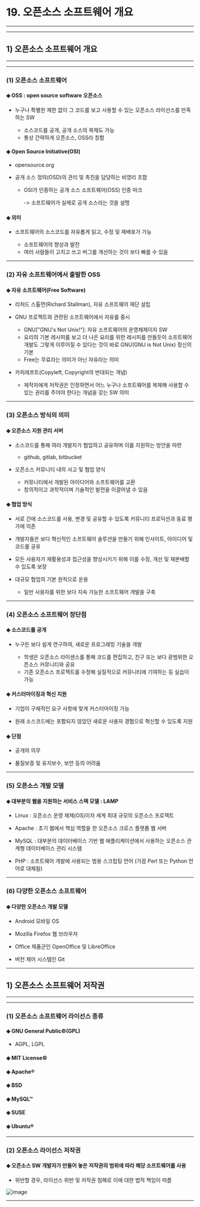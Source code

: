 # 19. 오픈소스 소프트웨어 개요
- - -
* * *
## 1) 오픈소스 소프트웨어 개요
- - -
* * *
### (1) 오픈소스 소프트웨어
#### ◈ OSS : open source software 오픈소스
  - 누구나 특별한 제한 없이 그 코드를 보고 사용할 수 있는 오픈소스 라이선스를 만족하는 SW

    - 소스코드를 공개, 공개 소스의 복제도 가능
    - 통상 간략하게 오픈소스, OSS라 칭함

#### ◈ Open Source Initiative(OSI)
  - opensource.org

  - 공개 소스 정의(OSD)의 관리 및 촉진을 담당하는 비영리 조합
    - OSI가 인증하는 공개 소스 소프트웨어(OSS) 인증 마크

      -> 소프트웨어가 실제로 공개 소스라는 것을 설명

#### ◈ 의미
  - 소프트웨어의 소스코드를 자유롭게 읽고, 수정 및 재배포가 가능

    - 소프트웨어의 향상과 발전
    - 여러 사람들이 고치고 쓰고 버그를 개선하는 것이 보다 빠를 수 있음
- - -
### (2) 자유 소프트웨어에서 출발한 OSS
#### ◈ 자유 소프트웨어(Free Software)
  - 리처드 스톨먼(Richard Stallman), 자유 소프트웨어 재단 설립
  - GNU 프로젝트와 관련된 소프트웨어에서 자유를 중시

    - GNU["GNU's Not Unix!“]: 자유 소프트웨어의 운영체제이자 SW
    - 요리의 기본 레시피를 보고 더 나은 요리를 위한 레시피를 만들듯이 소프트웨어 개발도 그렇게 이루어질 수 있다는 것이 바로 GNU(GNU is Not Unix) 정신의 기본
    - Free는 무료라는 의미가 아닌 자유라는 의미

  - 카피레프트(Copyleft, Copyright의 반대되는 개념)
    - 제작자에게 저작권은 인정하면서 어느 누구나 소프트웨어를 복제해 사용할 수 있는 권리를 주어야 한다는 개념을 갖는 SW 의미
- - -
### (3) 오픈소스 방식의 의미
#### ◈ 오픈소스 지원 관리 서버
  - 소스코드를 통해 여러 개발자가 협업하고 공유하며 이를 지원하는 방안을 마련

    - github, gitlab, bitbucket
  - 오픈소스 커뮤니티 내의 사고 및 협업 양식
    - 커뮤니티에서 개발된 아이디어와 소프트웨어를 교환
    - 창의적이고 과학적이며 기술적인 발전을 이끌어낼 수 있음
#### ◈ 협업 방식
  - 서로 간에 소스코드를 사용, 변경 및 공유할 수 있도록 커뮤니티 프로덕션과 동료 평가에 의존

  - 개발자들은 보다 혁신적인 소프트웨어 솔루션을 만들기 위해 인사이트, 아이디어 및 코드를 공유
  
  - 모든 사용자가 재활용성과 접근성을 향상시키기 위해 이를 수정, 개선 및 재분배할 수 있도록 보장
  
  - 대규모 협업의 기본 원칙으로 운용
    - 일반 사용자를 위한 보다 지속 가능한 소프트웨어 개발을 구축
- - -
### (4) 오픈소스 소프트웨어 장단점
#### ◈ 소스코드를 공개
  - 누구든 보다 쉽게 연구하여, 새로운 프로그래밍 기술을 개발

    - 학생은 오픈소스 라이센스를 통해 코드를 편집하고, 친구 또는 보다 광범위한 오픈소스 커뮤니티와 공유
    - 기존 오픈소스 프로젝트를 수정해 실질적으로 커뮤니티에 기여하는 등 실습이 가능
#### ◈ 커스터마이징과 혁신 지원
  - 기업이 구체적인 요구 사항에 맞게 커스터마이징 가능
  
  - 원래 소스코드에는 포함되지 않았던 새로운 사용자 경험으로 혁신할 수 있도록 지원
#### ◈ 단점
  - 공개의 의무
  
  - 품질보증 및 유지보수, 보안 등의 어려움
- - -
### (5) 오픈소스 개발 모델
#### ◈ 대부분의 웹을 지원하는 서비스 스택 모델 : LAMP
  - Linux : 오픈소스 운영 체제(OS)이자 세계 최대 규모의 오픈소스 프로젝트

  - Apache : 초기 웹에서 핵심 역할을 한 오픈소스 크로스 플랫폼 웹 서버

  - MySQL : 대부분의 데이터베이스 기반 웹 애플리케이션에서 사용하는 오픈소스 관계형 데이터베이스 관리 시스템

  - PHP : 소프트웨어 개발에 사용되는 범용 스크립팅 언어 (가끔 Perl 또는 Python 언어로 대체됨)
- - -
### (6) 다양한 오픈소스 소프트웨어
#### ◈ 다양한 오픈소스 개발 모델
  - Android 모바일 OS

  - Mozilla Firefox 웹 브라우저

  - Office 제품군인 OpenOffice 및 LibreOffice

  - 버전 제어 시스템인 Git
- - -
## 1) 오픈소스 소프트웨어 저작권
- - -
* * *
### (1) 오픈소스 소프트웨어 라이선스 종류
#### ◈ GNU General Public©(GPL)
  - AGPL, LGPL
#### ◈ MIT License©
#### ◈ Apache®
#### ◈ BSD
#### ◈ MySQL™
#### ◈ SUSE
#### ◈ Ubuntu®
- - -
### (2) 오픈소스 라이선스 저작권
#### ◈ 오픈소스 SW 개발자가 만들어 놓은 저작권의 범위에 따라 해당 소프트웨어를 사용
  - 위반할 경우, 라이선스 위반 및 저작권 침해로 이에 대한 법적 책임이 따름

![image](https://github.com/JD12321/1-2-STD/assets/127118453/152dbdf9-e88d-460c-bf09-18f8eb0a00da)
- - -
